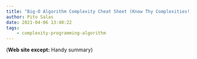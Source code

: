 ```yaml
---
title: "Big-O Algorithm Complexity Cheat Sheet (Know Thy Complexities!) @ericdrowell"
author: Pito Salas
date: 2021-04-06 13:40:22
tags:
    - complexity-programming-algorithm
---
```



(**Web site except:** Handy summary) 
